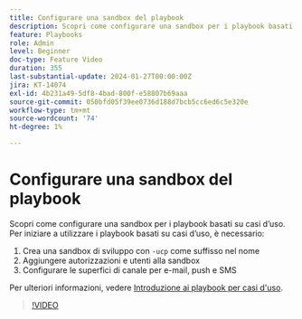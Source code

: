 ```yaml
---
title: Configurare una sandbox del playbook
description: Scopri come configurare una sandbox per i playbook basati su casi d’uso.
feature: Playbooks
role: Admin
level: Beginner
doc-type: Feature Video
duration: 355
last-substantial-update: 2024-01-27T00:00:00Z
jira: KT-14074
exl-id: 4b231a49-5df8-4bad-800f-e58807b69aaa
source-git-commit: 050bfd05f39ee0736d188d7bcb5cc6ed6c5e320e
workflow-type: tm+mt
source-wordcount: '74'
ht-degree: 1%

---
```


# Configurare una sandbox del playbook

Scopri come configurare una sandbox per i playbook basati su casi d’uso. Per iniziare a utilizzare i playbook basati su casi d’uso, è necessario:

1. Crea una sandbox di sviluppo con `-ucp` come suffisso nel nome
1. Aggiungere autorizzazioni e utenti alla sandbox
1. Configurare le superfici di canale per e-mail, push e SMS

Per ulteriori informazioni, vedere [Introduzione ai playbook per casi d&#39;uso](https://experienceleague.adobe.com/docs/experience-platform/use-case-playbooks/playbooks/get-started.html?lang=it).

>[!VIDEO](https://video.tv.adobe.com/v/3426987/?learn=on)
